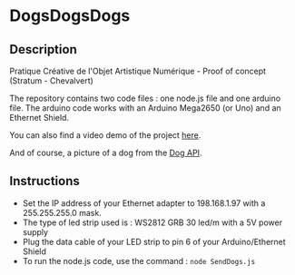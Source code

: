 # DogsDogsDogs

## Description

Pratique Créative de l'Objet Artistique Numérique - Proof of concept (Stratum - Chevalvert)

The repository contains two code files : one node.js file and one arduino file. The arduino code works with an Arduino Mega2650 (or Uno) and an Ethernet Shield.

You can also find a video demo of the project [here](https://www.youtube.com/watch?v=vyIgGuk-BpE).

And of course, a picture of a dog from the [Dog API](https://dog.ceo/dog-api/).

## Instructions

- Set the IP address of your Ethernet adapter to 198.168.1.97 with a 255.255.255.0 mask.
- The type of led strip used is : WS2812 GRB 30 led/m with a 5V power supply
- Plug the data cable of your LED strip to pin 6 of your Arduino/Ethernet Shield
- To run the node.js code, use the command : `node SendDogs.js`
